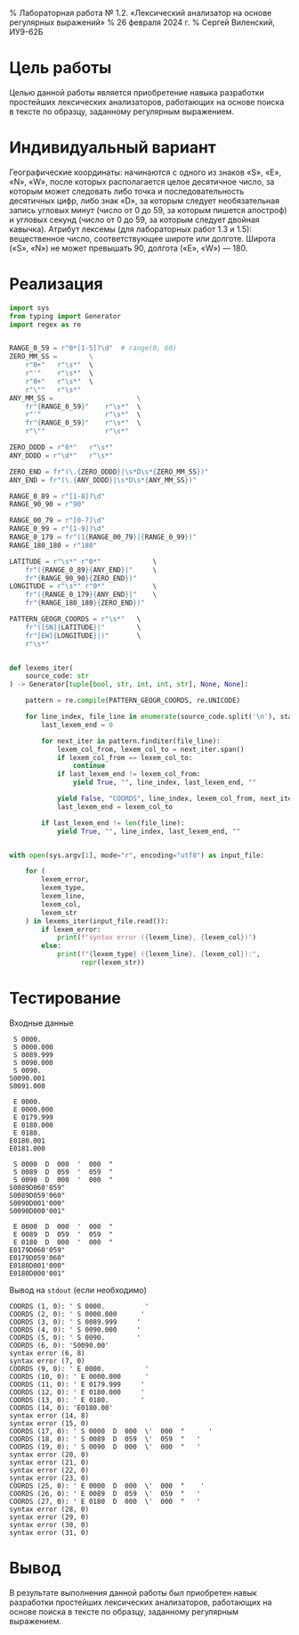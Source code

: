 % Лабораторная работа № 1.2. «Лексический анализатор
  на основе регулярных выражений»
% 26 февраля 2024 г.
% Сергей Виленский, ИУ9-62Б

# Цель работы
Целью данной работы является приобретение
навыка разработки простейших лексических
анализаторов, работающих на основе поиска
в тексте по образцу, заданному регулярным
выражением.

# Индивидуальный вариант
Географические координаты: начинаются с
одного из знаков «S», «E», «N», «W», после
которых располагается целое десятичное число,
за которым может следовать либо точка и
последовательность десятичных цифр, либо
знак «D», за которым следует необязательная
запись угловых минут (число от 0 до 59, за
которым пишется апостроф) и угловых секунд
(число от 0 до 59, за которым следует двойная
кавычка). Атрибут лексемы (для лабораторных
работ 1.3 и 1.5): вещественное число,
соответствующее широте или долготе. Широта
(«S», «N») не может превышать 90, долгота
(«E», «W») — 180.

# Реализация

```python
import sys
from typing import Generator
import regex as re


RANGE_0_59 = r"0*[1-5]?\d"  # range(0, 60)
ZERO_MM_SS =        \
    r"0+"   r"\s*"  \
    r"'"    r"\s*"  \
    r"0+"   r"\s*"  \
    r"\""   r"\s*"
ANY_MM_SS =                     \
    fr"{RANGE_0_59}"    r"\s*"  \
    r"'"                r"\s*"  \
    fr"{RANGE_0_59}"    r"\s*"  \
    r"\""               r"\s*"

ZERO_DDDD = r"0*"   r"\s*"
ANY_DDDD = r"\d*"   r"\s*"

ZERO_END = fr"(\.{ZERO_DDDD}|\s*D\s*{ZERO_MM_SS})"
ANY_END = fr"(\.{ANY_DDDD}|\s*D\s*{ANY_MM_SS})"

RANGE_0_89 = r"[1-8]?\d"
RANGE_90_90 = r"90"

RANGE_00_79 = r"[0-7]\d"
RANGE_0_99 = r"[1-9]?\d"
RANGE_0_179 = fr"(1{RANGE_00_79}|{RANGE_0_99})"
RANGE_180_180 = r"180"

LATITUDE = r"\s*" r"0*"             \
    fr"({RANGE_0_89}{ANY_END}|"     \
    fr"{RANGE_90_90}{ZERO_END})"
LONGITUDE = r"\s*" r"0*"            \
    fr"({RANGE_0_179}{ANY_END}|"    \
    fr"{RANGE_180_180}{ZERO_END})"

PATTERN_GEOGR_COORDS = r"\s*"   \
    fr"([SN]{LATITUDE}|"        \
    fr"[EW]{LONGITUDE}|)"       \
    r"\s*"


def lexems_iter(
    source_code: str
) -> Generator[tuple[bool, str, int, int, str], None, None]:

    pattern = re.compile(PATTERN_GEOGR_COORDS, re.UNICODE)

    for line_index, file_line in enumerate(source_code.split('\n'), start=1):
        last_lexem_end = 0

        for next_iter in pattern.finditer(file_line):
            lexem_col_from, lexem_col_to = next_iter.span()
            if lexem_col_from == lexem_col_to:
                continue
            if last_lexem_end != lexem_col_from:
                yield True, "", line_index, last_lexem_end, ""

            yield False, "COORDS", line_index, lexem_col_from, next_iter[0]
            last_lexem_end = lexem_col_to

        if last_lexem_end != len(file_line):
            yield True, "", line_index, last_lexem_end, ""


with open(sys.argv[1], mode="r", encoding="utf8") as input_file:

    for (
        lexem_error,
        lexem_type,
        lexem_line,
        lexem_col,
        lexem_str
    ) in lexems_iter(input_file.read()):
        if lexem_error:
            print(f"syntax error ({lexem_line}, {lexem_col})")
        else:
            print(f"{lexem_type} ({lexem_line}, {lexem_col}):",
                  repr(lexem_str))
```

# Тестирование

Входные данные

```
 S 0000.          
 S 0000.000      
 S 0089.999     
 S 0090.000     
 S 0090.        
S0090.001
S0091.000

 E 0000.          
 E 0000.000      
 E 0179.999     
 E 0180.000     
 E 0180.        
E0180.001
E0181.000

 S 0000  D  000  '  000  "      
 S 0089  D  059  '  059  "   
 S 0090  D  000  '  000  "   
S0089D060'059"
S0089D059'060"
S0090D001'000"
S0090D000'001"

 E 0000  D  000  '  000  "    
 E 0089  D  059  '  059  "   
 E 0180  D  000  '  000  "   
E0179D060'059"
E0179D059'060"
E0180D001'000"
E0180D000'001"
```

Вывод на `stdout` (если необходимо)

```
COORDS (1, 0): ' S 0000.          '
COORDS (2, 0): ' S 0000.000      '
COORDS (3, 0): ' S 0089.999     '
COORDS (4, 0): ' S 0090.000     '
COORDS (5, 0): ' S 0090.        '
COORDS (6, 0): 'S0090.00'
syntax error (6, 8)
syntax error (7, 0)
COORDS (9, 0): ' E 0000.          '
COORDS (10, 0): ' E 0000.000      '
COORDS (11, 0): ' E 0179.999     '
COORDS (12, 0): ' E 0180.000     '
COORDS (13, 0): ' E 0180.        '
COORDS (14, 0): 'E0180.00'
syntax error (14, 8)
syntax error (15, 0)
COORDS (17, 0): ' S 0000  D  000  \'  000  "      '
COORDS (18, 0): ' S 0089  D  059  \'  059  "   '
COORDS (19, 0): ' S 0090  D  000  \'  000  "   '
syntax error (20, 0)
syntax error (21, 0)
syntax error (22, 0)
syntax error (23, 0)
COORDS (25, 0): ' E 0000  D  000  \'  000  "    '
COORDS (26, 0): ' E 0089  D  059  \'  059  "   '
COORDS (27, 0): ' E 0180  D  000  \'  000  "   '
syntax error (28, 0)
syntax error (29, 0)
syntax error (30, 0)
syntax error (31, 0)
```

# Вывод
В результате выполнения данной работы был
приобретен навык разработки простейших
лексических анализаторов, работающих на
основе поиска в тексте по образцу, заданному
регулярным выражением.
